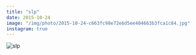 ```yaml
---
title: "slp"
date: 2015-10-24
image: "/img/photo/2015-10-24-c663fc98e72e6d5ee404663b3fca1c84.jpg"
instagram: true
---
```


![slp](/img/photo/2015-10-24-c663fc98e72e6d5ee404663b3fca1c84.jpg)
